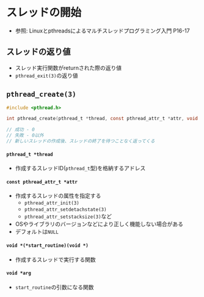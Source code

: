 # スレッドの開始
- 参照: Linuxとpthreadsによるマルチスレッドプログラミング入門 P16-17

## スレッドの返り値
- スレッド実行関数がreturnされた際の返り値
- `pthread_exit(3)`の返り値

## `pthread_create(3)`
```c
#include <pthread.h>

int pthread_create(pthread_t *thread, const pthread_attr_t *attr, void *(*start_routine)(void *), void *arg);

// 成功 - 0
// 失敗 - 0以外
// 新しいスレッドの作成後、スレッドの終了を待つことなく返ってくる
```
#### `pthread_t *thread`
- 作成するスレッドID(`pthread_t`型)を格納するアドレス

#### `const pthread_attr_t *attr`
- 作成するスレッドの属性を指定する
  - `pthread_attr_init(3)`
  - `pthread_attr_setdetachstate(3)`
  - `pthread_attr_setstacksize(3)`など
- OSやライブラリのバージョンなどにより正しく機能しない場合がある
- デフォルトは`NULL`

#### `void *(*start_routine)(void *)`
- 作成するスレッドで実行する関数

#### `void *arg`
- `start_routine`の引数になる関数
